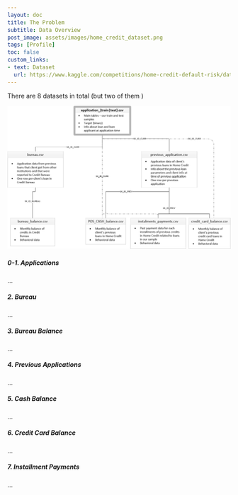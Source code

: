 ```yaml
---
layout: doc
title: The Problem
subtitle: Data Overview
post_image: assets/images/home_credit_dataset.png
tags: [Profile]
toc: false
custom_links:
- text: Dataset
  url: https://www.kaggle.com/competitions/home-credit-default-risk/data
---
```


There are 8 datasets in total (but two of them )


![dataset](/assets/images/home_credit_dataset.png)
<br>

##### 0-1. Applications

...

##### 2. Bureau

...

##### 3. Bureau Balance

...

##### 4. Previous Applications

...

##### 5. Cash Balance

...

##### 6. Credit Card Balance

...

##### 7. Installment Payments

...

